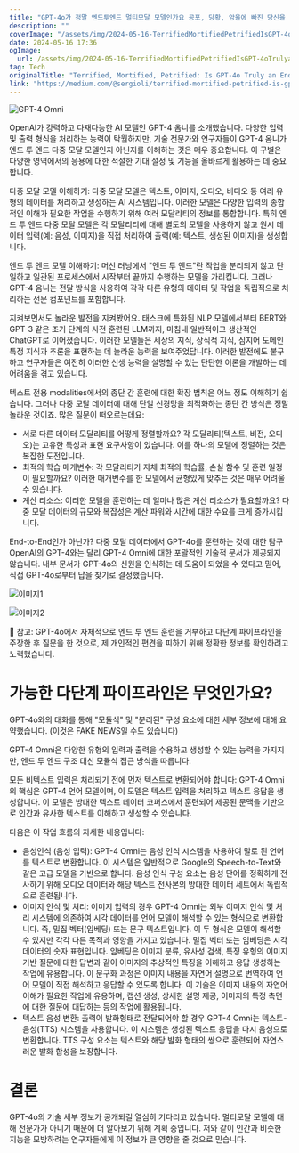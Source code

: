 ```yaml
---
title: "GPT-4o가 정말 엔드투엔드 멀티모달 모델인가요 공포, 당황, 암울에 빠진 당신을 떤들어드릴게요"
description: ""
coverImage: "/assets/img/2024-05-16-TerrifiedMortifiedPetrifiedIsGPT-4oTrulyanEnd-to-EndMulti-ModalModel_0.png"
date: 2024-05-16 17:36
ogImage: 
  url: /assets/img/2024-05-16-TerrifiedMortifiedPetrifiedIsGPT-4oTrulyanEnd-to-EndMulti-ModalModel_0.png
tag: Tech
originalTitle: "Terrified, Mortified, Petrified: Is GPT-4o Truly an End-to-End Multi-Modal Model?"
link: "https://medium.com/@sergioli/terrified-mortified-petrified-is-gpt-4o-truly-an-end-to-end-multi-modal-model-fe2ab3b934f2"
---
```




![GPT-4 Omni](/assets/img/2024-05-16-TerrifiedMortifiedPetrifiedIsGPT-4oTrulyanEnd-to-EndMulti-ModalModel_0.png)

OpenAI가 강력하고 다재다능한 AI 모델인 GPT-4 옴니를 소개했습니다. 다양한 입력 및 출력 형식을 처리하는 능력이 탁월하지만, 기술 전문가와 연구자들이 GPT-4 옴니가 엔드 투 엔드 다중 모달 모델인지 아닌지를 이해하는 것은 매우 중요합니다. 이 구별은 다양한 영역에서의 응용에 대한 적절한 기대 설정 및 기능을 올바르게 활용하는 데 중요합니다.

다중 모달 모델 이해하기: 다중 모달 모델은 텍스트, 이미지, 오디오, 비디오 등 여러 유형의 데이터를 처리하고 생성하는 AI 시스템입니다. 이러한 모델은 다양한 입력의 종합적인 이해가 필요한 작업을 수행하기 위해 여러 모달리티의 정보를 통합합니다. 특히 엔드 투 엔드 다중 모달 모델은 각 모달리티에 대해 별도의 모델을 사용하지 않고 원시 데이터 입력(예: 음성, 이미지)을 직접 처리하여 출력(예: 텍스트, 생성된 이미지)을 생성합니다.

엔드 투 엔드 모델 이해하기: 머신 러닝에서 "엔드 투 엔드"란 작업을 분리되지 않고 단일하고 일관된 프로세스에서 시작부터 끝까지 수행하는 모델을 가리킵니다. 그러나 GPT-4 옴니는 전달 방식을 사용하여 각각 다른 유형의 데이터 및 작업을 독립적으로 처리하는 전문 컴포넌트를 포함합니다.


<div class="content-ad"></div>

지켜보면서도 놀라운 발전을 지켜봤어요. 태스크에 특화된 NLP 모델에서부터 BERT와 GPT-3 같은 조기 단계의 사전 훈련된 LLM까지, 마침내 일반적이고 생산적인 ChatGPT로 이어졌습니다. 이러한 모델들은 세상의 지식, 상식적 지식, 심지어 도메인 특정 지식과 추론을 표현하는 데 놀라운 능력을 보여주었답니다. 이러한 발전에도 불구하고 연구자들은 여전히 이러한 신생 능력을 설명할 수 있는 탄탄한 이론을 개발하는 데 어려움을 겪고 있습니다.

텍스트 전용 modalities에서의 종단 간 훈련에 대한 확장 법칙은 어느 정도 이해하기 쉽습니다. 그러나 다중 모달 데이터에 대해 단일 신경망을 최적화하는 종단 간 방식은 정말 놀라운 것이죠. 많은 질문이 떠오르는데요:

<div class="content-ad"></div>

- 서로 다른 데이터 모달리티를 어떻게 정렬할까요? 각 모달리티(텍스트, 비전, 오디오)는 고유한 특성과 표현 요구사항이 있습니다. 이를 하나의 모델에 정렬하는 것은 복잡한 도전입니다.
- 최적의 학습 매개변수: 각 모달리티가 자체 최적의 학습률, 손실 함수 및 훈련 일정이 필요할까요? 이러한 매개변수를 한 모델에서 균형있게 맞추는 것은 매우 어려울 수 있습니다.
- 계산 리소스: 이러한 모델을 훈련하는 데 얼마나 많은 계산 리소스가 필요할까요? 다중 모달 데이터의 규모와 복잡성은 계산 파워와 시간에 대한 수요를 크게 증가시킵니다.

End-to-End인가 아닌가? 다중 모달 데이터에서 GPT-4o를 훈련하는 것에 대한 탐구 OpenAI의 GPT-4와는 달리 GPT-4 Omni에 대한 포괄적인 기술적 문서가 제공되지 않습니다. 내부 문서가 GPT-4o의 신원을 인식하는 데 도움이 되었을 수 있다고 믿어, 직접 GPT-4o로부터 답을 찾기로 결정했습니다.

![이미지1](/assets/img/2024-05-16-TerrifiedMortifiedPetrifiedIsGPT-4oTrulyanEnd-to-EndMulti-ModalModel_1.png)

![이미지2](/assets/img/2024-05-16-TerrifiedMortifiedPetrifiedIsGPT-4oTrulyanEnd-to-EndMulti-ModalModel_2.png)

<div class="content-ad"></div>

📝 참고: GPT-4o에서 자체적으로 엔드 투 엔드 훈련을 거부하고 다단계 파이프라인을 주장한 후 질문을 한 것으로, 제 개인적인 편견을 피하기 위해 정확한 정보를 확인하려고 노력했습니다.

# 가능한 다단계 파이프라인은 무엇인가요?

GPT-4o와의 대화를 통해 "모듈식" 및 "분리된" 구성 요소에 대한 세부 정보에 대해 요약했습니다. (이것은 FAKE NEWS일 수도 있습니다)

GPT-4 Omni은 다양한 유형의 입력과 출력을 수용하고 생성할 수 있는 능력을 가지지만, 엔드 투 엔드 구조 대신 모듈식 접근 방식을 따릅니다.

<div class="content-ad"></div>

모든 비텍스트 입력은 처리되기 전에 먼저 텍스트로 변환되어야 합니다: GPT-4 Omni의 핵심은 GPT-4 언어 모델이며, 이 모델은 텍스트 입력을 처리하고 텍스트 응답을 생성합니다. 이 모델은 방대한 텍스트 데이터 코퍼스에서 훈련되어 제공된 문맥을 기반으로 인간과 유사한 텍스트를 이해하고 생성할 수 있습니다.

다음은 이 작업 흐름의 자세한 내용입니다:

- 음성인식 (음성 입력): GPT-4 Omni는 음성 인식 시스템을 사용하여 말로 된 언어를 텍스트로 변환합니다. 이 시스템은 일반적으로 Google의 Speech-to-Text와 같은 고급 모델을 기반으로 합니다. 음성 인식 구성 요소는 음성 단어를 정확하게 전사하기 위해 오디오 데이터와 해당 텍스트 전사본의 방대한 데이터 세트에서 독립적으로 훈련됩니다.
- 이미지 인식 및 처리: 이미지 입력의 경우 GPT-4 Omni는 외부 이미지 인식 및 처리 시스템에 의존하여 시각 데이터를 언어 모델이 해석할 수 있는 형식으로 변환합니다. 즉, 밀집 벡터(임베딩) 또는 문구 텍스트입니다. 이 두 형식은 모델이 해석할 수 있지만 각각 다른 목적과 영향을 가지고 있습니다. 밀집 벡터 또는 임베딩은 시각 데이터의 숫자 표현입니다. 임베딩은 이미지 분류, 유사성 검색, 특정 유형의 이미지 기반 질문에 대한 답변과 같이 이미지의 추상적인 특징을 이해하고 응답 생성하는 작업에 유용합니다. 이 문구화 과정은 이미지 내용을 자연어 설명으로 번역하여 언어 모델이 직접 해석하고 응답할 수 있도록 합니다. 이 기술은 이미지 내용의 자연어 이해가 필요한 작업에 유용하며, 캡션 생성, 상세한 설명 제공, 이미지의 특정 측면에 대한 질문에 대답하는 등의 작업에 활용됩니다.
- 텍스트 음성 변환: 출력이 발화형태로 전달되어야 할 경우 GPT-4 Omni는 텍스트-음성(TTS) 시스템을 사용합니다. 이 시스템은 생성된 텍스트 응답을 다시 음성으로 변환합니다. TTS 구성 요소는 텍스트와 해당 발화 형태의 쌍으로 훈련되어 자연스러운 발화 합성을 보장합니다.

# 결론

<div class="content-ad"></div>

GPT-4o의 기술 세부 정보가 공개되길 열심히 기다리고 있습니다. 멀티모달 모델에 대해 전문가가 아니기 때문에 더 알아보기 위해 계획 중입니다. 저와 같이 인간과 비슷한 지능을 모방하려는 연구자들에게 이 정보가 큰 영향을 줄 것으로 믿습니다.